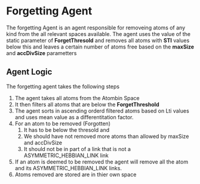 # Forgetting Agent

The forgetting Agent is an agent responsible for removeing atoms of any kind 
from the all relevant spaces available. The agent uses the value of the static 
parameter of **ForgetThresold** and removes all atoms with **STI** values below
this and leaves a certain number of atoms free based on the **maxSize** and
**accDivSize** parametters

## Agent Logic

The forgetting agent takes the following steps 

1. The agent takes all atoms from the Atombin Space
2. It then filters all atoms that are below the **ForgetThreshold**
3. The agent sorts in ascending orderd filtered atoms based on Lti values and
uses mean value as a differentitation factor.
4. For an atom to be removed (Forgotten) 
    1. It has to be below the thresold and
    2. We should have not removed more atoms than allowed by maxSize and accDivSize
    3. It should not be in part of a link that is not a ASYMMETRIC_HEBBIAN_LINK link
5. If an atom is deemed to be removed the agent will remove all the atom and its
ASYMMETRIC_HEBBIAN_LINK links.
6. Atoms removed are stored are in thier own space
